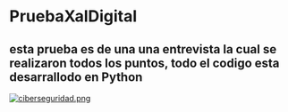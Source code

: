 # PruebaXalDigital
<h2> esta prueba es de una una entrevista la cual se realizaron todos los puntos, todo el codigo esta desarrallodo en Python </h2>

[![ciberseguridad.png](https://i.postimg.cc/fTBxBStM/ciberseguridad.png)](https://postimg.cc/8jfJC5mY)
